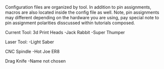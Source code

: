 
Configuration files are organized by tool.  In addition to pin assignments, macros are also located inside the config file as well.  Note, pin assignments may different depending on the hardware you are using, pay special note to pin assignment polarities disscussed within tutorials composed.

Current Tool:
3d Print Heads
-Jack Rabbit
-Super Thumper

Laser Tool:
-Light Saber

CNC Spindle
-Hot Joe ER8

Drag Knife
-Name not chosen
